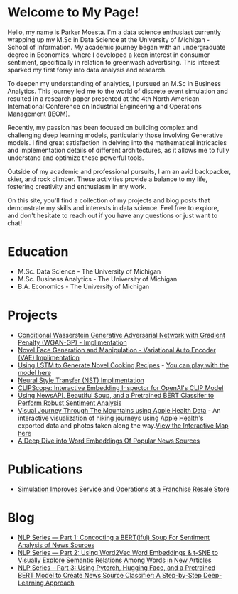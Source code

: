 # Welcome to My Page!

Hello, my name is Parker Moesta. I'm a data science enthusiast currently wrapping up my M.Sc in Data Science at the University of Michigan - School of Information. My academic journey began with an undergraduate degree in Economics, where I developed a keen interest in consumer sentiment, specifically in relation to greenwash advertising. This interest sparked my first foray into data analysis and research.

To deepen my understanding of analytics, I pursued an M.Sc in Business Analytics. This journey led me to the world of discrete event simulation and resulted in a research paper presented at the 4th North American International Conference on Industrial Engineering and Operations Management (IEOM).

Recently, my passion has been focused on building complex and challenging deep learning models, particularly those involving Generative models. I find great satisfaction in delving into the mathematical intricacies and implementation details of different architectures, as it allows me to fully understand and optimize these powerful tools.

Outside of my academic and professional pursuits, I am an avid backpacker, skier, and rock climber. These activities provide a balance to my life, fostering creativity and enthusiasm in my work.

On this site, you'll find a collection of my projects and blog posts that demonstrate my skills and interests in data science. Feel free to explore, and don't hesitate to reach out if you have any questions or just want to chat!


# Education

* M.Sc. Data Science - The University of Michigan
* M.Sc. Business Analytics - The University of Michigan
* B.A. Economics - The University of Michigan

# Projects
* [Conditional Wasserstein Generative Adversarial Network with Gradient Penalty (WGAN-GP) - Implimentation](https://github.com/DimensionDweller/Conditional_WGAN-CP_Implimentation/tree/main)
* [Novel Face Generation and Manipulation - Variational Auto Encoder (VAE) Implimentation](https://github.com/DimensionDweller/VAE_Implimentation)
* [Using LSTM to Generate Novel Cooking Recipes](https://github.com/DimensionDweller/recipe_generator_LSTM/tree/main) - [You can play with the model here](https://huggingface.co/spaces/DimensionDweller/RecipeGenerator)
* [Neural Style Transfer (NST) Implimentation](https://github.com/DimensionDweller/Neural_Style_Transfer/tree/main)
* [CLIPScope: Interactive Embedding Inspector for OpenAI's CLIP Model](https://github.com/DimensionDweller/CLIPScope_embedding_inspector)
* [Using NewsAPI, Beautiful Soup, and a Pretrained BERT Classifer to Perform Robust Sentiment Analysis](https://github.com/DimensionDweller/news_sentiment_analysis_viz)
* [Visual Journey Through The Mountains using Apple Health Data](https://github.com/DimensionDweller/visual_journey_through_the_mountains) - An interactive visualization of hiking journeys using Apple Health's exported data and photos taken along the way.[View the Interactive Map here](https://645d6ec1cbb79215784d693d--enchanting-palmier-8f33ef.netlify.app)
* [A Deep Dive into Word Embeddings Of Popular News Sources](https://github.com/DimensionDweller/nlp_word_embedding_analysis)

# Publications

* [Simulation Improves Service and Operations at a Franchise Resale Store](https://www.researchgate.net/publication/355938481_Simulation_Improves_Service_and_Operations_at_a_Franchise_Resale_Store)


# Blog

- [NLP Series — Part 1: Concocting a BERT(iful) Soup For Sentiment Analysis of News Sources](https://medium.com/@parkermo_86729/concocting-a-bert-soup-for-sentiment-analysis-of-news-sources-1de0ab64d1ff)
- [NLP Series — Part 2: Using Word2Vec Word Embeddings & t-SNE to Visually Explore Semantic Relations Among Words in New Articles](https://medium.com/@parkermo_86729/nlp-series-part-2-using-word2vec-word-embeddings-to-explore-semantic-relations-among-new-sources-d91a1371fd08)
- [NLP Series - Part 3: Using Pytorch, Hugging Face, and a Pretrained BERT Model to Create News Source Classifier: A Step-by-Step Deep-Learning Approach]([https://medium.com/@username/third-post](https://medium.com/@parkermo_86729/using-pytorch-hugging-face-and-a-pretrained-bert-model-to-create-news-source-classifier-a-46dddbd4d919)https://medium.com/@parkermo_86729/using-pytorch-hugging-face-and-a-pretrained-bert-model-to-create-news-source-classifier-a-46dddbd4d919)
